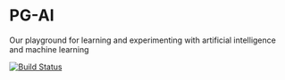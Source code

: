 # PG-AI
Our playground for learning and experimenting with artificial intelligence and machine learning

[![Build Status](https://travis-ci.com/nabaco/4-in-row.svg?branch=master)](https://travis-ci.com/nabaco/4-in-row)
